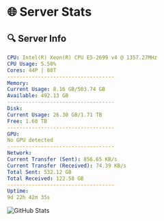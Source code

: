 # 🌐 Server Stats
## 🔍 Server Info
```yaml
CPU: Intel(R) Xeon(R) CPU E5-2699 v4 @ 1357.27MHz
CPU Usage: 5.50%
Cores: 44P | 88T
-----------------------------------
Memory:
Current Usage: 8.16 GB/503.74 GB
Available: 492.13 GB
-----------------------------------
Disk:
Current Usage: 26.30 GB/1.71 TB
Free: 1.60 TB
-----------------------------------
GPU:
No GPU detected
-----------------------------------
Network:
Current Transfer (Sent): 856.65 KB/s
Current Transfer (Received): 74.39 KB/s
Total Sent: 532.12 GB
Total Received: 122.58 GB
-----------------------------------
Uptime:
9d 22h 42m 35s
```
![GitHub Stats](https://img.shields.io/badge/Updated-2025-04-29_15:51:23-blue)